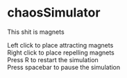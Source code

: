 # chaosSimulator
This shit is magnets

Left click to place attracting magnets  
Right click to place repelling magnets  
Press R to restart the simulation  
Press spacebar to pause the simulation  
